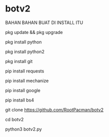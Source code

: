 # botv2

BAHAN BAHAN BUAT DI INSTALL ITU

pkg update && pkg upgrade

pkg install python

pkg install python2

pkg install git

pip install requests

pip install mechanize

pip install google

pip install bs4

git clone https://github.com/RootPacman/botv2

cd botv2

python3 botv2.py
